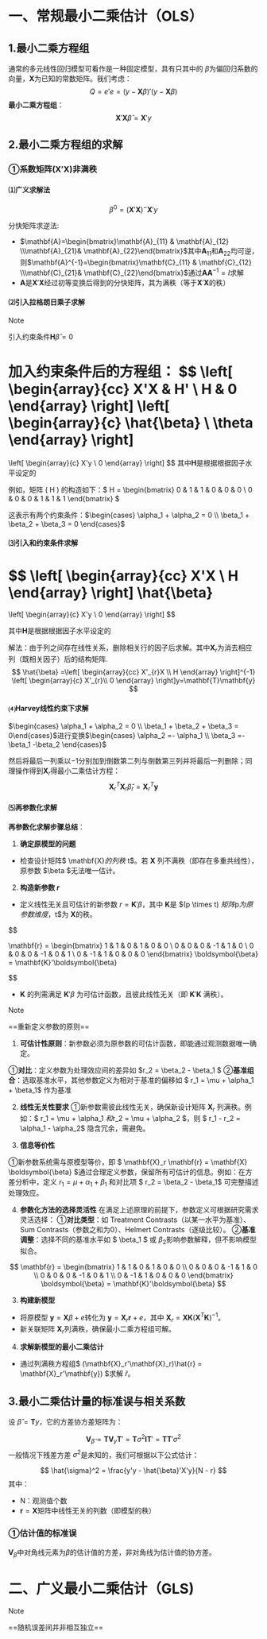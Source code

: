 # 一、常规最小二乘估计（OLS）

## 1.最小二乘方程组

通常的多元线性回归模型可看作是一种固定模型，具有只其中的 $\beta$为偏回归系数的向量，$\mathbf{X}$为已知的常数矩阵。我们考虑：
$$
Q = e'e = (y - \mathbf{X}\beta)'(y - \mathbf{X}\beta)
$$
**最小二乘方程组**：
$$
\mathbf{X}'\mathbf{X}\hat{\beta} = \mathbf{X}'y
$$


## 2.最小二乘方程组的求解

### &#9312;系数矩阵($\mathbf{X}'\mathbf{X}$)非满秩

#### &#9332;广义求解法

$$
\beta^{0} =(\mathbf{X}'\mathbf{X})^{-} \mathbf{X}'y
$$



分快矩阵求逆法:

* $\mathbf{A}=\begin{bmatrix}\mathbf{A}_{11} & \mathbf{A}_{12} \\\mathbf{A}_{21}& \mathbf{A}_{22}\end{bmatrix}$其中$\mathbf{A}_{11}$和$\mathbf{A}_{22}$均可逆，则$\mathbf{A}^{-1}=\begin{bmatrix}\mathbf{C}_{11} & \mathbf{C}_{12} \\\mathbf{C}_{21}& \mathbf{C}_{22}\end{bmatrix}$通过$\mathbf{A}\mathbf{A}^{-1}=I$求解
* $\mathbf{A}$是$\mathbf{X}'\mathbf{X}$经过初等变换后得到的分快矩阵，其为满秩（等于$\mathbf{X}'\mathbf{X}$的秩）

#### &#9333;引入拉格朗日乘子求解

> [!NOTE]
>
> 引入约束条件$\mathbf{H}\hat{\beta}=0$

加入约束条件后的方程组：
$$
\left[
\begin{array}{cc}
X'X & H' \\
H & 0
\end{array}
\right]
\left[
\begin{array}{c}
\hat{\beta} \\
\theta
\end{array}
\right]
=
\left[
\begin{array}{c}
X'y \\
0
\end{array}
\right]
$$
其中$\mathbf{H}$是根据根据因子水平设定的

例如，矩阵 \( H \) 的构造如下：$
H = \begin{bmatrix}
0 & 1 & 1 & 0 & 0 & 0  \\
0 & 0 & 0 & 1 & 1 & 1 
\end{bmatrix}
$

这表示有两个约束条件：$\begin{cases}
\alpha_1 + \alpha_2 = 0 \\
\beta_1 + \beta_2 + \beta_3  = 0
\end{cases}$



#### &#9334;引入和约束条件求解

$$
\left[
\begin{array}{cc}
X'X \\ H
\end{array}
\right]
\hat{\beta} 
=
\left[
\begin{array}{c}
X'y \\
0
\end{array}
\right]
$$

其中$\mathbf{H}$是根据根据因子水平设定的

解法：由于列之间存在线性关系，删除相关行的因子后求解。其中$\mathbf{X}_{r}$为消去相应列（既相关因子）后的结构矩阵.
$$
\hat{\beta} 
=\left[
\begin{array}{cc}
X'_{r}X \\ H
\end{array}
\right]^{-1}
\left[
\begin{array}{c}
X'_{r}\\
0
\end{array}
\right]y=\mathbf{T}\mathbf{y}
$$

#### &#9335;Harvey线性约束下求解

$\begin{cases}
\alpha_1 + \alpha_2 = 0 \\
\beta_1 + \beta_2 + \beta_3  = 0\end{cases}$进行变换$\begin{cases}
 \alpha_2 =- \alpha_1 \\
 \beta_3  =-\beta_1 -\beta_2 \end{cases}$

然后将最后一列乘以$-1$分别加到倒数第二列与倒数第三列并将最后一列删除；同理操作得到$\mathbf{X}_{r}$得最小二乘估计方程：
$$
\mathbf{X}_{r}^{T}\mathbf{X}_{r}\hat{\beta}_{r}=\mathbf{X}_{r}^{T}\mathbf{y}
$$

#### &#9336;再参数化求解

**再参数化求解步骤总结**：

1. **确定原模型的问题**  

- 检查设计矩阵$ \mathbf{X}$的列秩$ t$。若 $\mathbf{X}$ 列不满秩（即存在多重共线性），原参数 $\beta $无法唯一估计。

2. **构造新参数 $r$**

- 定义线性无关且可估计的新参数 $r =\mathbf{K} '\beta$，其中 $\mathbf{K}$是 $(p \times t) $矩阵$p$为原参数维度，$t$为 $\mathbf{X}$的秩。

$$


\mathbf{r} = 
\begin{bmatrix}
1 & 1 & 0 & 1 & 0 & 0 \\
0 & 0 & 0 & -1 & 1 & 0 \\
0 & 0 & 0 & -1 & 0 & 1 \\
0 & -1 & 1 & 0 & 0 & 0
\end{bmatrix}
\boldsymbol{\beta} = \mathbf{K}'\boldsymbol{\beta}
$$

  

- $\mathbf{K}$ 的列需满足 $\mathbf{K}'\beta$ 为可估计函数，且彼此线性无关（即 $\mathbf{K}'\mathbf{K}$ 满秩）。

> [!NOTE]
>
> ==重新定义参数的原则==
>
> 1. **可估计性原则**：新参数必须为原参数的可估计函数，即能通过观测数据唯一确定。
>
> 	&#9312;**对比**：定义参数为处理效应间的差异如  $r_2 = \beta_2 - \beta_1 $
> 	&#9313;**基准组合**：选取基准水平，其他参数定义为相对于基准的偏移如 $ r_1 = \mu + \alpha_1 + \beta_1$ 作为基准
>
> 2. **线性无关性要求**
> 	&#9312;新参数需彼此线性无关，确保新设计矩阵 $\mathbf{X}_r$  列满秩。例如：$ r_1 = \mu + \alpha_1 $和$r_2 = \mu + \alpha_2 $，则 $ r_1 - r_2 = \alpha_1 - \alpha_2$  隐含冗余，需避免。
>
> 3. **信息等价性**
>
> 	&#9312;新参数系统需与原模型等价，即 $ \mathbf{X}_r \mathbf{r} = \mathbf{X} \boldsymbol{\beta} $通过合理定义参数，保留所有可估计的信息。例如：在方差分析中，定义 $r_1 = \mu + \alpha_1 + \beta_1$ 和对比项 $ r_2 = \beta_2 - \beta_1$ 可完整描述处理效应。
>
> 4. **参数化方法的选择灵活性**
> 	在满足上述原理的前提下，参数定义可根据研究需求灵活选择：
> 	&#9312;**对比类型**：如 Treatment Contrasts（以某一水平为基准）、Sum Contrasts（参数之和为0）、Helmert Contrasts（逐级比较）。
> 	&#9313;**基准调整**：选择不同的基准水平如 $ \beta_1 $ 或  $\beta_2$影响参数解释，但不影响模型拟合。

$$
\mathbf{r} = 
\begin{bmatrix}
1 & 1 & 0 & 1 & 0 & 0 \\
0 & 0 & 0 & -1 & 1 & 0 \\
0 & 0 & 0 & -1 & 0 & 1 \\
0 & -1 & 1 & 0 & 0 & 0
\end{bmatrix}
\boldsymbol{\beta} = \mathbf{K}'\boldsymbol{\beta}
$$

3. **构建新模型**  

- 将原模型 $\mathbf{y} = \mathbf{X}\beta + e$转化为 $\mathbf{y} =\mathbf{X}_{r}\mathbf{r}  + e$，其中 $\mathbf{X}_r = \mathbf{X}\mathbf{K}(\mathbf{X}^{T}\mathbf{K})^{-1}$。  
- 新关联矩阵 $\mathbf{X}_r$列满秩，确保最小二乘方程组可解。

4. **求解新模型的最小二乘估计**  

- 通过列满秩方程组$ (\mathbf{X}_r'\mathbf{X}_r)\hat{r} = \mathbf{X}_r'\mathbf{y}) $求解 $\hat{r}$。

## 3.最小二乘估计量的标准误与相关系数

设 $\hat{\beta} = \mathbf{T} y$，它的方差协方差矩阵为：

$$
\mathbf{V}_{\hat{\beta}} = \mathbf{T} \mathbf{V}_y \mathbf{T}' = \mathbf{T} \sigma^2 \mathbf{I} \mathbf{T}' = \mathbf{T} \mathbf{T}' \sigma^2
$$
一般情况下残差方差 $\sigma^2$是未知的，我们可根据以下公式估计：

$$
\hat{\sigma}^2 = \frac{y'y - \hat{\beta}'X'y}{N - r}
$$
其中：
- N：观测值个数  
- $\mathbf{r}=\mathbf{X}$矩阵中线性无关的列数（即模型的秩）

### &#9312;估计值的标准误

$\mathbf{V}_{\hat{\beta}}$中对角线元素为$\beta$的估计值的方差，非对角线为估计值的协方差。

# 二、广义最小二乘估计（GLS)

> [!NOTE]
>
> ==随机误差间并非相互独立==

